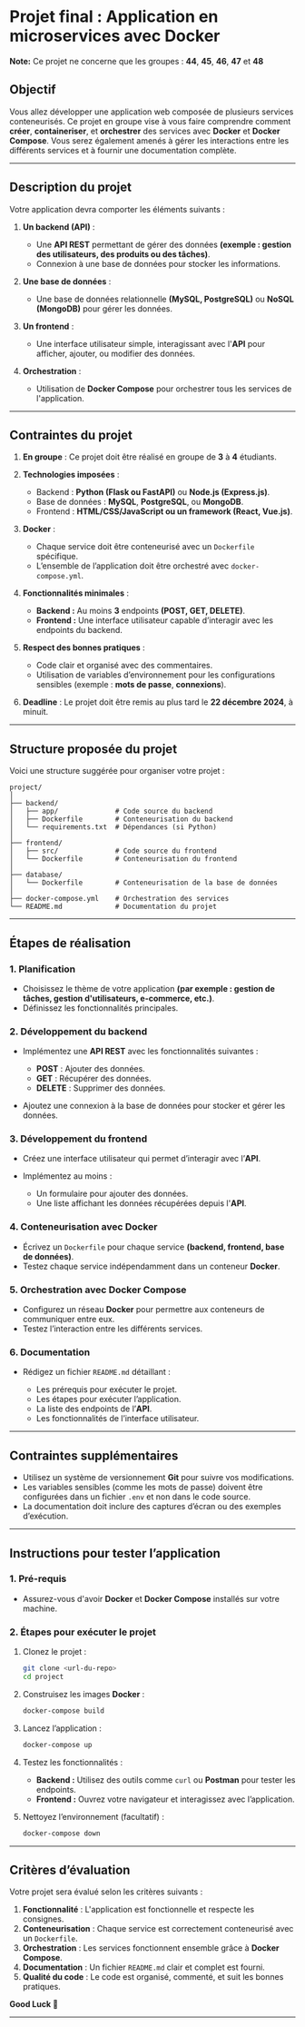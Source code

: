 
# Projet final : Application en microservices avec Docker

**Note:** Ce projet ne concerne que les groupes : **44**, **45**, **46**, **47** et **48**

## Objectif

Vous allez développer une application web composée de plusieurs services conteneurisés. Ce projet en groupe vise à vous faire comprendre comment **créer**, **containeriser**, et **orchestrer** des services avec **Docker** et **Docker Compose**. Vous serez également amenés à gérer les interactions entre les différents services et à fournir une documentation complète.

---

## Description du projet

Votre application devra comporter les éléments suivants :

1. **Un backend (API)** :

   - Une **API REST** permettant de gérer des données **(exemple : gestion des utilisateurs, des produits ou des tâches)**.
   - Connexion à une base de données pour stocker les informations.

2. **Une base de données** :
   
   - Une base de données relationnelle **(MySQL, PostgreSQL)** ou **NoSQL (MongoDB)** pour gérer les données.

3. **Un frontend** :
   
   - Une interface utilisateur simple, interagissant avec l'**API** pour afficher, ajouter, ou modifier des données.

4. **Orchestration** :
   
   - Utilisation de **Docker Compose** pour orchestrer tous les services de l'application.

---

## Contraintes du projet

1. **En groupe** : Ce projet doit être réalisé en groupe de **3** à **4** étudiants.
2. **Technologies imposées** :
   
   - Backend : **Python (Flask ou FastAPI)** ou **Node.js (Express.js)**.
   - Base de données : **MySQL**, **PostgreSQL**, ou **MongoDB**.
   - Frontend : **HTML/CSS/JavaScript ou un framework (React, Vue.js)**.

3. **Docker** :

   - Chaque service doit être conteneurisé avec un `Dockerfile` spécifique.
   - L’ensemble de l’application doit être orchestré avec `docker-compose.yml`.

4. **Fonctionnalités minimales** :

   - **Backend :** Au moins **3** endpoints **(POST, GET, DELETE)**.
   - **Frontend :** Une interface utilisateur capable d’interagir avec les endpoints du backend.

5. **Respect des bonnes pratiques** :

   - Code clair et organisé avec des commentaires.
   - Utilisation de variables d’environnement pour les configurations sensibles (exemple : **mots de passe**, **connexions**).

6. **Deadline** : Le projet doit être remis au plus tard le **22 décembre 2024**, à minuit.

---

## Structure proposée du projet

Voici une structure suggérée pour organiser votre projet :

```
project/
│
├── backend/
│   ├── app/              # Code source du backend
│   ├── Dockerfile        # Conteneurisation du backend
│   └── requirements.txt  # Dépendances (si Python)
│
├── frontend/
│   ├── src/              # Code source du frontend
│   └── Dockerfile        # Conteneurisation du frontend
│
├── database/
│   └── Dockerfile        # Conteneurisation de la base de données
│
├── docker-compose.yml    # Orchestration des services
└── README.md             # Documentation du projet
```

---

## Étapes de réalisation

### 1. Planification

- Choisissez le thème de votre application **(par exemple : gestion de tâches, gestion d'utilisateurs, e-commerce, etc.)**.
- Définissez les fonctionnalités principales.

### 2. Développement du backend

- Implémentez une **API REST** avec les fonctionnalités suivantes :

  - **POST** : Ajouter des données.
  - **GET** : Récupérer des données.
  - **DELETE** : Supprimer des données.

- Ajoutez une connexion à la base de données pour stocker et gérer les données.

### 3. Développement du frontend

- Créez une interface utilisateur qui permet d’interagir avec l’**API**.
- Implémentez au moins :

  - Un formulaire pour ajouter des données.
  - Une liste affichant les données récupérées depuis l'**API**.

### 4. Conteneurisation avec Docker

- Écrivez un `Dockerfile` pour chaque service **(backend, frontend, base de données)**.
- Testez chaque service indépendamment dans un conteneur **Docker**.

### 5. Orchestration avec Docker Compose

- Configurez un réseau **Docker** pour permettre aux conteneurs de communiquer entre eux.
- Testez l’interaction entre les différents services.

### 6. Documentation

- Rédigez un fichier `README.md` détaillant :

  - Les prérequis pour exécuter le projet.
  - Les étapes pour exécuter l’application.
  - La liste des endpoints de l’**API**.
  - Les fonctionnalités de l’interface utilisateur.

---

## Contraintes supplémentaires

- Utilisez un système de versionnement **Git** pour suivre vos modifications.
- Les variables sensibles (comme les mots de passe) doivent être configurées dans un fichier `.env` et non dans le code source.
- La documentation doit inclure des captures d’écran ou des exemples d’exécution.

---

## Instructions pour tester l’application

### 1. Pré-requis

- Assurez-vous d'avoir **Docker** et **Docker Compose** installés sur votre machine.

### 2. Étapes pour exécuter le projet

1. Clonez le projet :

   ```bash
   git clone <url-du-repo>
   cd project
   ```

2. Construisez les images **Docker** :

   ```bash
   docker-compose build
   ```

3. Lancez l’application :
   
   ```bash
   docker-compose up
   ```

4. Testez les fonctionnalités :
   
   - **Backend :** Utilisez des outils comme `curl` ou **Postman** pour tester les endpoints.
   - **Frontend :** Ouvrez votre navigateur et interagissez avec l’application.

5. Nettoyez l’environnement (facultatif) :
   
   ```bash
   docker-compose down
   ```

---

## Critères d’évaluation

Votre projet sera évalué selon les critères suivants :

1. **Fonctionnalité** : L'application est fonctionnelle et respecte les consignes.
2. **Conteneurisation** : Chaque service est correctement conteneurisé avec un `Dockerfile`.
3. **Orchestration** : Les services fonctionnent ensemble grâce à **Docker Compose**.
4. **Documentation** : Un fichier `README.md` clair et complet est fourni.
5. **Qualité du code** : Le code est organisé, commenté, et suit les bonnes pratiques.

**Good Luck 🙂**

---